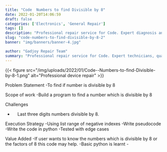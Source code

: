 ```yaml
---
title: "Code  Numbers to find Divisible by 8"
date: 2022-01-20T14:06:59
draft: false
categories: ['Electronics', 'General Repair']
tags: []
description: "Professional repair service for Code. Expert diagnosis and quality repairs in Bangalore."
slug: "code-numbers-to-find-divisible-by-8-2"
banner: "img/banners/banner-4.jpg"

author: "Gadjoy Repair Team"
summary: "Professional repair service for Code. Expert technicians, quality parts, warranty included."
---
```


{{< figure src="/img/uploads/2022/01/Code--Numbers-to-find-Divisible-by-8-1.png" alt="Professional device repair" >}}

Problem Statement -To find if number is divisible by 8

Scope of work -Build a program to find a number which is divisible by 8

Challenges

- &nbsp;&nbsp;&nbsp; Last three digits numbers divisible by 8.

Execution Strategy -Using list range of negative indexes -Write pseudocode -Write the code in python -Tested with edge cases

Value Added -If user wants to know the numbers which is divisible by 8 or the factors of 8 this code may help. -Basic python is learnt -